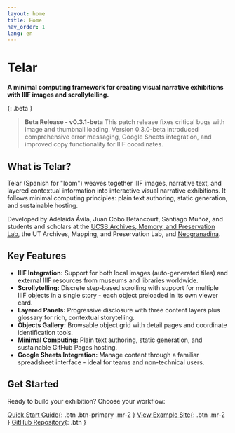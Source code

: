 ```yaml
---
layout: home
title: Home
nav_order: 1
lang: en
---
```


# Telar

**A minimal computing framework for creating visual narrative exhibitions with IIIF images and scrollytelling.**

{: .beta }
> **Beta Release - v0.3.1-beta**
> This patch release fixes critical bugs with image and thumbnail loading. Version 0.3.0-beta introduced comprehensive error messaging, Google Sheets integration, and improved copy functionality for IIIF coordinates.

## What is Telar?

Telar (Spanish for "loom") weaves together IIIF images, narrative text, and layered contextual information into interactive visual narrative exhibitions. It follows minimal computing principles: plain text authoring, static generation, and sustainable hosting.

Developed by Adelaida Ávila, Juan Cobo Betancourt, Santiago Muñoz, and students and scholars at the [UCSB Archives, Memory, and Preservation Lab](https://ampl.clair.ucsb.edu), the UT Archives, Mapping, and Preservation Lab, and [Neogranadina](https://neogranadina.org).

## Key Features

- **IIIF Integration:** Support for both local images (auto-generated tiles) and external IIIF resources from museums and libraries worldwide.
- **Scrollytelling:** Discrete step-based scrolling with support for multiple IIIF objects in a single story - each object preloaded in its own viewer card.
- **Layered Panels:** Progressive disclosure with three content layers plus glossary for rich, contextual storytelling.
- **Objects Gallery:** Browsable object grid with detail pages and coordinate identification tools.
- **Minimal Computing:** Plain text authoring, static generation, and sustainable GitHub Pages hosting.
- **Google Sheets Integration:** Manage content through a familiar spreadsheet interface - ideal for teams and non-technical users.

## Get Started

Ready to build your exhibition? Choose your workflow:

[Quick Start Guide](/docs/1-getting-started/){: .btn .btn-primary .mr-2 }
[View Example Site](https://ampl.clair.ucsb.edu/telar){: .btn .mr-2 }
[GitHub Repository](https://github.com/UCSB-AMPLab/telar){: .btn }